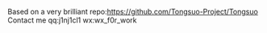 Based on a very brilliant repo:https://github.com/Tongsuo-Project/Tongsuo
Contact me qq:j1nj1cl1   wx:wx_f0r_work

